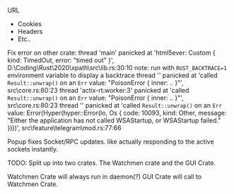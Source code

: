 URL
 - Cookies
 - Headers
 - Etc..

Fix error on other crate:
	thread 'main' panicked at 'html5ever: Custom { kind: TimedOut, error: "timed out" }', D:\Coding\Rust\2020\xpath\src\lib.rs:30:10
	note: run with `RUST_BACKTRACE=1` environment variable to display a backtrace
	thread '<unnamed>' panicked at 'called `Result::unwrap()` on an `Err` value: "PoisonError { inner: .. }"', src\core.rs:80:23
	thread 'actix-rt:worker:3' panicked at 'called `Result::unwrap()` on an `Err` value: "PoisonError { inner: .. }"', src\core.rs:80:23
	thread '<unnamed>' panicked at 'called `Result::unwrap()` on an `Err` value: Error(Hyper(hyper::Error(Io, Os { code: 10093, kind: Other, message: "Either the application has not called WSAStartup, or WSAStartup failed." })))', src\feature\telegram\mod.rs:77:66

Popup fixes
Socket/RPC updates. like actually responding to the active sockets instantly.


TODO: Split up into two crates.
The Watchmen crate and the GUI Crate.

Watchmen Crate will always run in daemon(?)
GUI Crate will call to Watchmen Crate.